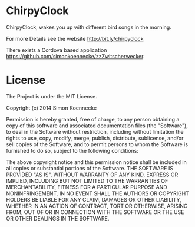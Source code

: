 ChirpyClock
===========

ChirpyClock, wakes you up with different bird songs in the morning.

For more Details see the website http://bit.ly/chirpyclock

There exists a Cordova based application https://github.com/simonkoennecke/zzZwitscherwecker.

# License

The Project is under the MIT License.

Copyright (c) 2014 Simon Koennecke

Permission is hereby granted, free of charge, to any person obtaining a copy of this software and associated documentation files (the "Software"), to deal in the Software without restriction, including without limitation the rights to use, copy, modify, merge, publish, distribute, sublicense, and/or sell copies of the Software, and to permit persons to whom the Software is furnished to do so, subject to the following conditions:

The above copyright notice and this permission notice shall be included in all copies or substantial portions of the Software.
THE SOFTWARE IS PROVIDED "AS IS", WITHOUT WARRANTY OF ANY KIND, EXPRESS OR IMPLIED, INCLUDING BUT NOT LIMITED TO THE WARRANTIES OF MERCHANTABILITY, FITNESS FOR A PARTICULAR PURPOSE AND NONINFRINGEMENT. IN NO EVENT SHALL THE AUTHORS OR COPYRIGHT HOLDERS BE LIABLE FOR ANY CLAIM, DAMAGES OR OTHER LIABILITY, WHETHER IN AN ACTION OF CONTRACT, TORT OR OTHERWISE, ARISING FROM, OUT OF OR IN CONNECTION WITH THE SOFTWARE OR THE USE OR OTHER DEALINGS IN THE SOFTWARE.
